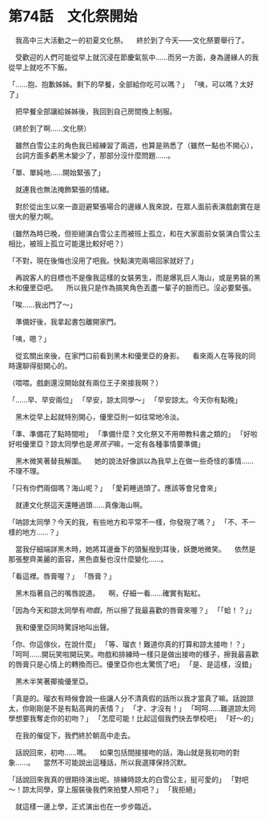 # 第74話　文化祭開始

　我高中三大活動之一的初夏文化祭。
　終於到了今天——文化祭要舉行了。

　受歡迎的人們可能從早上就沉浸在節慶氣氛中……而另一方面，身為邊緣人的我從早上就吃不下飯。

「……抱、抱歉姊姊。剩下的早餐，全部給你吃可以嗎？」
「咦，可以嗎？太好了」

　把早餐全部讓給姊姊後，我回到自己房間換上制服。

（終於到了啊……文化祭）

　雖然白雪公主的角色我已經練習了兩週，也算是熟悉了（雖然一點也不開心），
　台詞方面多虧黑木變少了，那部分沒什麼問題……。

「單、單純地……開始緊張了」

　就連我也無法掩飾緊張的情緒。

　對於從出生以來一直迴避緊張場合的邊緣人我來說，在眾人面前表演戲劇實在是很大的壓力啊。

（雖然為時已晚，但拒絕演白雪公主而被班上孤立，和在大家面前女裝演白雪公主相比，被班上孤立可能還比較好吧？）

「不對，現在後悔也沒用了吧我。快點演完兩場回家就好了」

　再說客人的目標也不是像我這樣的女裝男生，而是爆乳巨人海山，或是男裝的黑木和優里亞吧。
　所以我只是作為搞笑角色丟盡一輩子的臉而已。沒必要緊張。

「唉……我出門了～」

　準備好後，我拿起書包離開家門。

「咦，嗯？」

　從玄關出來後，在家門口前看到黑木和優里亞的身影。
　看來兩人在等我的同時還聊得挺開心的。

（喂喂。戲劇還沒開始就有兩位王子來接我啊？）

「……早、早安兩位」
「早安，諒太同學～」
「早安諒太。今天你有點晚」

　黑木從早上起就特別開心，優里亞則一如往常地冷淡。

「準、準備花了點時間啦」
「準備什麼？文化祭又不用帶教科書之類的」
「好啦好啦優里亞？諒太同學也是*男孩子*嘛，一定有各種事情要準備」

　黑木微笑著替我解圍。
　她的說法好像誤以為我早上在做一些奇怪的事情……不理不理。

「只有你們兩個嗎？海山呢？」
「愛莉睡過頭了。應該等會兒會來」

　就連文化祭這天還睡過頭……真像海山啊。

「呐諒太同學？今天的我，有些地方和平常不一樣，你發現了嗎？」
「不、不一樣的地方……？」

　當我仔細端詳黑木時，她將耳邊垂下的頭髮撥到耳後，妖艷地微笑。
　依然是那張整齊美麗的面容，黑色直髮也沒什麼變化……。

「看這裡。唇膏喔？」
「唇膏？」

　黑木指著自己的嘴唇說道。
　啊，仔細一看……確實有點紅。

「因為今天和諒太同學有*吻戲*，所以擦了我最喜歡的唇膏來喔？」
「「蛤！？」」

　我和優里亞同時驚訝地叫出聲。

「你、你這傢伙，在說什麼」
「等、瑠衣！難道你真的打算和諒太接吻！？」
「呵呵……開玩笑啦開玩笑。吻戲和排練時一樣只是做出接吻的樣子，擦我最喜歡的唇膏只是心情上的轉換而已。優里亞你也太驚慌了吧」
「是、是這樣，沒錯」

　黑木半笑著揶揄優里亞。

「真是的。瑠衣有時候會說一些讓人分不清真假的話所以我才當真了嘛。話說諒太，你剛剛是不是有點高興的表情？」
「才、才沒有！」
「呵呵……難道諒太同學想要我奪走你的初吻？」
「怎麼可能！比起這個我們快去學校吧」
「好～的」

　在我的催促下，我們終於朝高中走去。

　話說回來，初吻……嗎。
　如果包括間接接吻的話，海山就是我初吻的對象……。
　當然不可能說出這種話，所以我選擇保持沉默。

「話說回來我真的很期待演出呢。排練時諒太的白雪公主，挺可愛的」
「對吧～！諒太同學，穿上服裝後我們來拍雙人照吧？」
「我拒絕」

　就這樣一邊上學，正式演出也在一步步臨近。